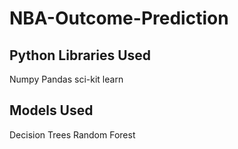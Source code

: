# NBA-Outcome-Prediction
## Python Libraries Used
Numpy
Pandas
sci-kit learn

## Models Used
Decision Trees
Random Forest
